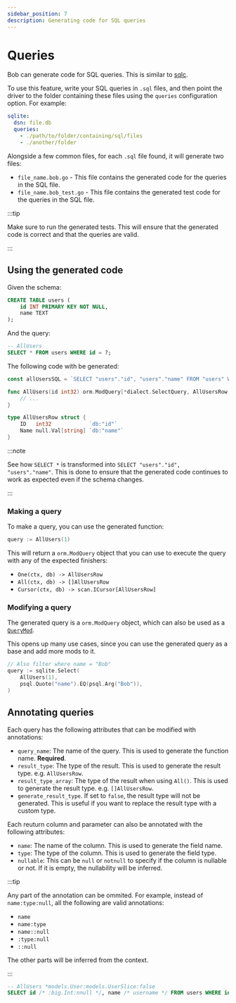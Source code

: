 ```yaml
---
sidebar_position: 7
description: Generating code for SQL queries
---
```


# Queries

Bob can generate code for SQL queries. This is similar to [sqlc](https://sqlc.dev).

To use this feature, write your SQL queries in `.sql` files, and then point the driver to the folder containing these files using the `queries` configuration option. For example:

```yaml
sqlite:
  dsn: file.db
  queries:
    - ./path/to/folder/containing/sql/files
    - ./another/folder
```

Alongside a few common files, for each `.sql` file found, it will generate two files:

- `file_name.bob.go` - This file contains the generated code for the queries in the SQL file.
- `file_name.bob_test.go` - This file contains the generated test code for the queries in the SQL file.

:::tip

Make sure to run the generated tests. This will ensure that the generated code is correct and that the queries are valid.

:::

## Using the generated code

Given the schema:

```sql
CREATE TABLE users (
    id INT PRIMARY KEY NOT NULL,
    name TEXT
);
```

And the query:

```sql
-- AllUsers
SELECT * FROM users WHERE id = ?;
```

The following code with be generated:

```go
const allUsersSQL = `SELECT "users"."id", "users"."name" FROM "users" WHERE "id" = ?1`

func AllUsers(id int32) orm.ModQuery[*dialect.SelectQuery, AllUsersRow, []AllUsersRow] {
    // ...
}

type AllUsersRow struct {
	ID   int32            `db:"id"`
	Name null.Val[string] `db:"name"`
}
```

:::note

See how `SELECT *` is transformed into `SELECT "users"."id", "users"."name"`. This is done to ensure that the generated code continues to work as expected even if the schema changes.

:::

### Making a query

To make a query, you can use the generated function:

```go
query := AllUsers(1)
```

This will return a `orm.ModQuery` object that you can use to execute the query with any of the expected finishers:

- `One(ctx, db) -> AllUsersRow`
- `All(ctx, db) -> []AllUsersRow`
- `Cursor(ctx, db) -> scan.ICursor[AllUsersRow]`

### Modifying a query

The generated query is a `orm.ModQuery` object, which can also be used as a [`QueryMod`](../query-builder/building-queries#query-mods).

This opens up many use cases, since you can use the generated query as a base and add more mods to it.

```go
// Also filter where name = "Bob"
query := sqlite.Select(
    AllUsers(1),
    psql.Quote("name").EQ(psql.Arg("Bob")),
)
```

## Annotating queries

Each query has the following attributes that can be modified with annotations:

- `query_name`: The name of the query. This is used to generate the function name. **Required**.
- `result_type`: The type of the result. This is used to generate the result type. e.g. `AllUsersRow`.
- `result_type_array`: The type of the result when using `All()`. This is used to generate the result type. e.g. `[]AllUsersRow`.
- `generate_result_type`. If set to `false`, the result type will not be generated. This is useful if you want to replace the result type with a custom type.

Each reuturn column and parameter can also be annotated with the following attributes:

- `name`: The name of the column. This is used to generate the field name.
- `type`: The type of the column. This is used to generate the field type.
- `nullable`: This can be `null` or `notnull` to specify if the column is nullable or not. If it is empty, the nullability will be inferred.

:::tip

Any part of the annotation can be ommited. For example, instead of `name:type:null`, all the following are valid annotations:

- `name`
- `name:type`
- `name::null`
- `:type:null`
- `::null`

The other parts will be inferred from the context.

:::

```sql
-- AllUsers *models.User:models.UserSlice:false
SELECT id /* :big.Int:nnull */, name /* username */ FROM users WHERE id = ? /* ::notnull */;
```
